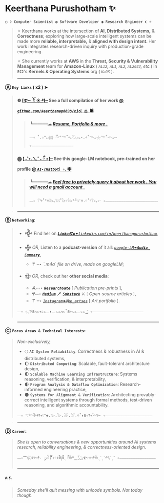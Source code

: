 # Keerthana Purushotham ✨
```
◯ ☽ Computer Scientist ◐ Software Developer ◑ Research Engineer ❨ ☼
```
>  ✧ Keerthana works at the intersection of **AI, Distributed Systems,** & **Correctness**; exploring how large-scale intelligent systems can be made more **reliable, interpretable,** & **aligned with design intent**. Her work integrates research-driven inquiry with production-grade engineering.
> 
>  ✧ She currently works at **AWS** in the **Threat, Security & Vulnerability Management** team for **Amazon-Linux** ( *`AL12`, `AL1`, `AL2`, `AL2023`, etc.*) in **`EC2`**'s **Kernels & Operating Systems** org ( *`KaOS`* ).
> 
> ---
#### Ⓐ **`Key Links` ( x2 )** ➤
>   #### ❶ [[**࿐ ོ 𓏲 ☀︎ ࿔**]┈](https://github.com/keerthanap8898/bio#-links) See a **full compilation of her work** [@ ***`github.com/keerthanap8898/bio`***`︴⎙`. 🕷](https://github.com/keerthanap8898/bio?tab=readme-ov-file#-links)
> >   ##### **╰┈┈┈┈┈┈☁︎** [*Resume, Portfolio & more .*](https://github.com/keerthanap8898/bio)
> >
> > ```
> > ⎯⎯✧ ˚.☆°｡𓆉 ྀ￮°𓆝˚￮｡𓆡☆｡⋆.݁݁✧˚𓆞｡𓇼𓆝˚𓆟｡༚⋅ ✧⎯⎯⎯⎯⎯⎯⎯⎯⎯⎯⎯⎯⎯⎯⎯⎯⎯⎯⎯⎯⎯⎯⎯
> > ```
>   #### ❷ [[ **˖˚⋆. ݁݁ ⏾˚ ˖  ྀ ⋆**]┈](https://notebooklm.google.com/notebook/fe2125af-e6e0-4815-8181-041b267e3b8b?artifactId=133e9897-8c8b-4dcf-89e3-a0a0da965655) See this google-LM notebook, pre-trained on her profile [@ ***`AI-chatbot`***`︴⚛`. 🕸️](https://notebooklm.google.com/notebook/fe2125af-e6e0-4815-8181-041b267e3b8b?artifactId=133e9897-8c8b-4dcf-89e3-a0a0da965655) 
> >   ##### **╰┈┈┈┈┈┈☁︎**  [*Feel free to privately query it about her work . You will need a gmail account .*](https://notebooklm.google.com/notebook/fe2125af-e6e0-4815-8181-041b267e3b8b?artifactId=133e9897-8c8b-4dcf-89e3-a0a0da965655)
> > 
> > ```
> > ⎯⎯✧ 𓋼𖧧˚°⚘𓃦｡𓃙˚𓃠￮𓃥°𓃚'⚘.𓏲˚𓍊𓋼✧｡༚⋅ ✧⎯⎯⎯⎯⎯⎯⎯⎯⎯⎯⎯⎯⎯⎯⎯⎯⎯⎯⎯⎯⎯⎯⎯⎯⎯⎯⎯⎯⎯
> > ```

> ---
#### Ⓑ  **`Networking`**:
> - **𒅒** Find her on [***`LinkedIn`*****`⚭`***`linkedin.com/in/keerthanapurushotham`*](https://linkedin.com/in/keerthanapurushotham),
> 
> - **𒈔**  *OR*, Listen to a **podcast-version** of it all: [*`google-LM`***`⚭`*****`Audio Summary`***](https://drive.google.com/file/d/1TIv9bmw2HRo9JkZyHOzG4XH6CTmgmjTd/view),
>     - **⚚ ┈**⋆ *\`.m4a\` file on drive, made on googleLM*;
> - **𒇫**  *OR*, check out her **other social media**:
>     - **𖥂˗˗˗**⋆ [***`ResearchGate`***](https://www.researchgate.net/profile/Keerthana-Purushotham) [ *Publication pre-prints* ],
>     - **𖣂**˗˗˗⋆ ***[`Medium`](https://medium.com/@keerthanapurushotham)*** 🗡️ ***[`Substack`](https://substack.com/@keerthanapurushotham)*** ⚔️ [ *Open-source articles* ],
>     - **⚚ ┈**⋆ [*`Instagram`***`⚭`***`@kp_artses`*](https://instagram.com/kp_artses) [ *Art portfolio* ].
> ```
> ⎯⎯✧ 𓂇𖧧𖠰ᨒ↟𓃬﹏↟𓂃𓃮ᨒ˚𖠰࣪↟𓃮﹏𓃮‿་༘ ✧⎯⎯⎯⎯⎯⎯⎯⎯⎯⎯⎯⎯⎯⎯⎯⎯⎯⎯⎯⎯⎯⎯⎯⎯⎯⎯⎯⎯
> ```

> ---
#### Ⓒ  **`Focus Areas & Technical Interests`**:
>  *Non-exclusively,*
>  - 🌕 **`AI System Reliability`**: Correctness & robustness in AI & distributed systems,
>  - 🌔 **`Distributed Computing`**: Scalable, fault-tolerant architecture design,
>  - 🌓 **`Scalable Machine Learning Infrastructure`**: Systems reasoning, verification, & interpretability,
>  - 🌒 **`Program Analysis & Dataflow Optimization`**: Research-informed engineering practice,
>  - 🌑 **`Systems for Alignment & Verification`**: Architecting provably-correct intelligent systems through formal methods, test-driven reasoning, and algorithmic accountability.
> ```
> ⎯⎯✧ 𓇢𓆸𓇗⚘𖤣𖥧𓏲°✾.𓅰.𓅭.𓅮.𓅯.𖡼˚↟𖠰✧𖤣𖥧𓅪𖧧⋆ ✧⎯⎯⎯⎯⎯⎯⎯⎯⎯⎯⎯⎯⎯⎯⎯⎯⎯⎯⎯⎯⎯⎯⎯⎯⎯⎯
> ```

> ---
#### Ⓓ  **`Career`**:
> *She is open to conversations & new opportunities around AI systems research, reliability engineering, & correctness-oriented design*.
> ```
> ⎯⎯✧﹌𓆤༉𖧧𖥧𖤣. ༘༝ၴ( ၴႅၴ˖𓏲⚘ཐི༏ཋྀˎ ྀ𓏲𓇗𖤣﹏𓆏࿐⚘𖥧𖤣𓇗ˎˊˎˊ𓆈ˊˎ゛✧⎯⎯⎯⎯⎯⎯⎯⎯⎯⎯⎯⎯⎯⎯⎯⎯⎯⎯⎯⎯
> ```
>
> ---
##### ᴘ.ꜱ.
> *Someday she'll quit messing with unicode symbols. Not today though.*


